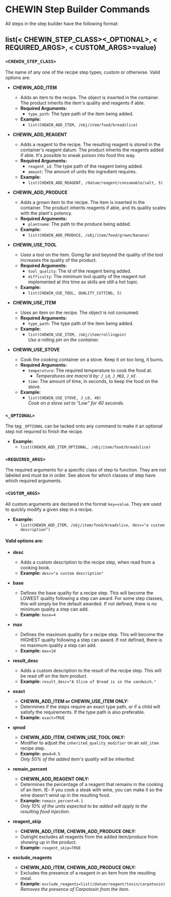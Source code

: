# CHEWIN Step Builder Commands

All steps in the step builder have the following format:

## list(< CHEWIN_STEP_CLASS><\_OPTIONAL>, < REQUIRED_ARGS>, < CUSTOM_ARGS>=value)

### `<CHEWIN_STEP_CLASS>`

The name of any one of the recipe step types, custom or otherwise. Valid options are:

- **CHEWIN_ADD_ITEM**
  - Adds an item to the recipe. The object is inserted in the container. The product inherits the item's quality and reagents if able.
  - **Required Arguments:**
    - `type_path`: The type path of the item being added.
  - **Example:**
    - `list(CHEWIN_ADD_ITEM, /obj/item/food/breadslice)`

- **CHEWIN_ADD_REAGENT**
  - Adds a reagent to the recipe. The resulting reagent is stored in the container's reagent datum. The product inherits the reagents added if able. It's possible to sneak poison into food this way.
  - **Required Arguments:**
    - `reagent_id`: The type path of the reagent being added.
    - `amount`: The amount of units the ingredient requires.
  - **Example:**
    - `list(CHEWIN_ADD_REAGENT, /datum/reagent/consumable/salt, 5)`

- **CHEWIN_ADD_PRODUCE**
  - Adds a grown item to the recipe. The item is inserted in the container. The product inherits reagents if able, and its quality scales with the plant's potency.
  - **Required Arguments:**
    - `plantname`: The path to the produce being added.
  - **Example:**
    - `list(CHEWIN_ADD_PRODUCE, /obj/item/food/grown/banana)`

- **CHEWIN_USE_TOOL**
  - Uses a tool on the item. Going far and beyond the quality of the tool increases the quality of the product.
  - **Required Arguments:**
    - `tool_quality`: The id of the reagent being added.
    - `difficulty`: The minimum tool quality of the reagent not implemented at this time as skills are still a hot topic.
  - **Example:**
    - `list(CHEWIN_USE_TOOL, QUALITY_CUTTING, 5)`

- **CHEWIN_USE_ITEM**
  - Uses an item on the recipe. The object is not consumed.
  - **Required Arguments:**
    - `type_path`: The type path of the item being added.
  - **Example:**
    - `list(CHEWIN_USE_ITEM, /obj/item/rollingpin)`  
      _Use a rolling pin on the container._

- **CHEWIN_USE_STOVE**
  - Cook the cooking container on a stove. Keep it on too long, it burns.
  - **Required Arguments:**
    - `temperature`: The required temperature to cook the food at.
      - _Temperatures are macro'd by: `J_LO`, `J_MED`, `J_HI`._
    - `time`: The amount of time, in seconds, to keep the food on the stove.
  - **Example:**
    - `list(CHEWIN_USE_STOVE, J_LO, 40)`  
      _Cook on a stove set to "Low" for 40 seconds._

### `<_OPTIONAL>`

The tag `_OPTIONAL` can be tacked onto any command to make it an optional step not required to finish the recipe.

- **Example:**
  - `list(CHEWIN_ADD_ITEM_OPTIONAL, /obj/item/food/breadslice)`

### `<REQUIRED_ARGS>`

The required arguments for a specific class of step to function. They are not labeled and must be in order. See above for which classes of step have which required arguments.

### `<CUSTOM_ARGS>`

All custom arguments are declared in the format `key=value`. They are used to quickly modify a given step in a recipe.

- **Example:**
  - `list(CHEWIN_ADD_ITEM, /obj/item/food/breadslice, desc="a custom description")`

#### Valid options are:

- **desc**
  - Adds a custom description to the recipe step, when read from a cooking book.
  - **Example:** `desc="a custom description"`

- **base**
  - Defines the base quality for a recipe step. This will become the LOWEST quality following a step can award. For some step classes, this will simply be the default awarded. If not defined, there is no minimum quality a step can add.
  - **Example:** `base=4`

- **max**
  - Defines the maximum quality for a recipe step. This will become the HIGHEST quality following a step can award. If not defined, there is no maximum quality a step can add.
  - **Example:** `max=10`

- **result_desc**
  - Adds a custom description to the result of the recipe step. This will be read off on the item product.
  - **Example:** `result_desc="A Slice of Bread is in the sandwich."`

- **exact**
  - **CHEWIN_ADD_ITEM or CHEWIN_USE_ITEM ONLY:**
  - Determines if the steps require an exact type path, or if a child will satisfy the requirements. If the type path is also preferable.
  - **Example:** `exact=TRUE`

- **qmod**
  - **CHEWIN_ADD_ITEM, CHEWIN_USE_TOOL ONLY:**
  - Modifier to adjust the `inherited_quality_modifier` on an `add_item` recipe step.
  - **Example:** `qmod=0.5`  
    _Only 50% of the added item's quality will be inherited._

- **remain_percent**
  - **CHEWIN_ADD_REAGENT ONLY:**
  - Determines the percentage of a reagent that remains in the cooking of an item. IE- if you cook a steak with wine, you can make it so the wine doesn't wind up in the resulting food.
  - **Example:** `remain_percent=0.1`  
    _Only 10% of the units expected to be added will apply to the resulting food injection._

- **reagent_skip**
  - **CHEWIN_ADD_ITEM, CHEWIN_ADD_PRODUCE ONLY:**
  - Outright excludes all reagents from the added item/produce from showing up in the product.
  - **Example:** `reagent_skip=TRUE`

- **exclude_reagents**
  - **CHEWIN_ADD_ITEM, CHEWIN_ADD_PRODUCE ONLY:**
  - Excludes the presence of a reagent in an item from the resulting meal.
  - **Example:** `exclude_reagents=list(/datum/reagent/toxin/carpotoxin)`  
    _Removes the presence of Carpotoxin from the item._
